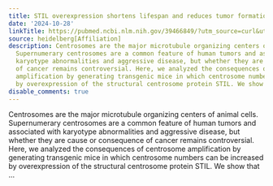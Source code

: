 ```yaml
---
title: STIL overexpression shortens lifespan and reduces tumor formation in mice
date: '2024-10-28'
linkTitle: https://pubmed.ncbi.nlm.nih.gov/39466849/?utm_source=curl&utm_medium=rss&utm_campaign=pubmed-2&utm_content=1FakS-2QOkCT8HsMOQP1bCRQ4YzyumYOmxmF0moLsQ3dFB1E9V&fc=20220326224207&ff=20241028182403&v=2.18.0.post9+e462414
source: heidelberg[Affiliation]
description: Centrosomes are the major microtubule organizing centers of animal cells.
  Supernumerary centrosomes are a common feature of human tumors and associated with
  karyotype abnormalities and aggressive disease, but whether they are cause or consequence
  of cancer remains controversial. Here, we analyzed the consequences of centrosome
  amplification by generating transgenic mice in which centrosome numbers can be increased
  by overexpression of the structural centrosome protein STIL. We show that ...
disable_comments: true
---
```

Centrosomes are the major microtubule organizing centers of animal cells. Supernumerary centrosomes are a common feature of human tumors and associated with karyotype abnormalities and aggressive disease, but whether they are cause or consequence of cancer remains controversial. Here, we analyzed the consequences of centrosome amplification by generating transgenic mice in which centrosome numbers can be increased by overexpression of the structural centrosome protein STIL. We show that ...